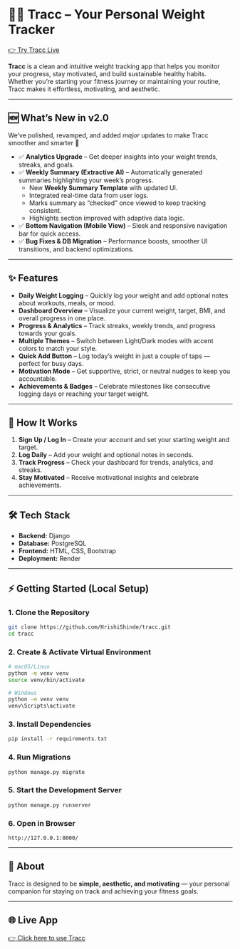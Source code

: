 # 🏋️‍♂️ Tracc – Your Personal Weight Tracker

[👉 Try Tracc Live](https://tracc-crht.onrender.com/)

**Tracc** is a clean and intuitive weight tracking app that helps you monitor your progress, stay motivated, and build sustainable healthy habits. Whether you’re starting your fitness journey or maintaining your routine, Tracc makes it effortless, motivating, and aesthetic.  

---

## 🆕 What’s New in v2.0

We’ve polished, revamped, and added *major* updates to make Tracc smoother and smarter 💪  

- ✅ **Analytics Upgrade** – Get deeper insights into your weight trends, streaks, and goals.  
- ✅ **Weekly Summary (Extractive AI)** – Automatically generated summaries highlighting your week’s progress.  
  - New **Weekly Summary Template** with updated UI.  
  - Integrated real-time data from user logs.  
  - Marks summary as “checked” once viewed to keep tracking consistent.  
  - Highlights section improved with adaptive data logic.  
- ✅ **Bottom Navigation (Mobile View)** – Sleek and responsive navigation bar for quick access.  
- ✅ **Bug Fixes & DB Migration** – Performance boosts, smoother UI transitions, and backend optimizations.  

---

## ✨ Features

- **Daily Weight Logging** – Quickly log your weight and add optional notes about workouts, meals, or mood.  
- **Dashboard Overview** – Visualize your current weight, target, BMI, and overall progress in one place.  
- **Progress & Analytics** – Track streaks, weekly trends, and progress towards your goals.  
- **Multiple Themes** – Switch between Light/Dark modes with accent colors to match your style.  
- **Quick Add Button** – Log today’s weight in just a couple of taps — perfect for busy days.  
- **Motivation Mode** – Get supportive, strict, or neutral nudges to keep you accountable.  
- **Achievements & Badges** – Celebrate milestones like consecutive logging days or reaching your target weight.  

---

## 🚀 How It Works

1. **Sign Up / Log In** – Create your account and set your starting weight and target.  
2. **Log Daily** – Add your weight and optional notes in seconds.  
3. **Track Progress** – Check your dashboard for trends, analytics, and streaks.  
4. **Stay Motivated** – Receive motivational insights and celebrate achievements.  

---

## 🛠 Tech Stack

- **Backend:** Django  
- **Database:** PostgreSQL  
- **Frontend:** HTML, CSS, Bootstrap  
- **Deployment:** Render  

---

## ⚡ Getting Started (Local Setup)

### 1. Clone the Repository
```bash
git clone https://github.com/HrishiShinde/tracc.git
cd tracc
```

### 2. Create & Activate Virtual Environment
```bash
# macOS/Linux
python -m venv venv
source venv/bin/activate

# Windows
python -m venv venv
venv\Scripts\activate
```

### 3. Install Dependencies
```bash
pip install -r requirements.txt
```

### 4. Run Migrations
```bash
python manage.py migrate
```

### 5. Start the Development Server
```bash
python manage.py runserver
```

### 6. Open in Browser
```
http://127.0.0.1:8000/
```

---

## 📌 About

Tracc is designed to be **simple, aesthetic, and motivating** — your personal companion for staying on track and achieving your fitness goals.  

---

## 🌐 Live App

[👉 Click here to use Tracc](https://tracc-crht.onrender.com/)

